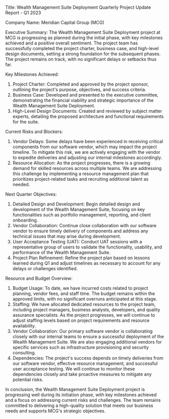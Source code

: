 Title: Wealth Management Suite Deployment Quarterly Project Update Report - Q1 2023

Company Name: Meridian Capital Group (MCG)

Executive Summary:
The Wealth Management Suite Deployment project at MCG is progressing as planned during the initial phase, with key milestones achieved and a positive overall sentiment. The project team has successfully completed the project charter, business case, and high-level design documents, setting a strong foundation for the subsequent phases. The project remains on track, with no significant delays or setbacks thus far.

Key Milestones Achieved:
1. Project Charter: Completed and approved by the project sponsor, outlining the project's purpose, objectives, and success criteria.
2. Business Case: Developed and presented to the executive committee, demonstrating the financial viability and strategic importance of the Wealth Management Suite Deployment.
3. High-Level Design Documents: Created and reviewed by subject matter experts, detailing the proposed architecture and functional requirements for the suite.

Current Risks and Blockers:
1. Vendor Delays: Some delays have been experienced in receiving critical components from our software vendor, which may impact the project timeline. To mitigate this risk, we are actively engaging with the vendor to expedite deliveries and adjusting our internal milestones accordingly.
2. Resource Allocation: As the project progresses, there is a growing demand for skilled resources across multiple teams. We are addressing this challenge by implementing a resource management plan that prioritizes project-related tasks and recruiting additional talent as needed.

Next Quarter Objectives:
1. Detailed Design and Development: Begin detailed design and development of the Wealth Management Suite, focusing on key functionalities such as portfolio management, reporting, and client onboarding.
2. Vendor Collaboration: Continue close collaboration with our software vendor to ensure timely delivery of components and address any technical issues that may arise during development.
3. User Acceptance Testing (UAT): Conduct UAT sessions with a representative group of users to validate the functionality, usability, and performance of the Wealth Management Suite.
4. Project Plan Refinement: Refine the project plan based on lessons learned during Q1 and adjust timelines as necessary to account for any delays or challenges identified.

Resource and Budget Overview:
1. Budget Usage: To date, we have incurred costs related to project planning, vendor fees, and staff time. The budget remains within the approved limits, with no significant overruns anticipated at this stage.
2. Staffing: We have allocated dedicated resources to the project team, including project managers, business analysts, developers, and quality assurance specialists. As the project progresses, we will continue to adjust staffing levels based on project requirements and resource availability.
3. Vendor Collaboration: Our primary software vendor is collaborating closely with our internal teams to ensure a successful deployment of the Wealth Management Suite. We are also engaging additional vendors for specific services such as infrastructure provisioning and security consulting.
4. Dependencies: The project's success depends on timely deliveries from our software vendor, effective resource management, and successful user acceptance testing. We will continue to monitor these dependencies closely and take proactive measures to mitigate any potential risks.

In conclusion, the Wealth Management Suite Deployment project is progressing well during its initiation phase, with key milestones achieved and a focus on addressing current risks and challenges. The team remains committed to delivering a high-quality solution that meets our business needs and supports MCG's strategic objectives.